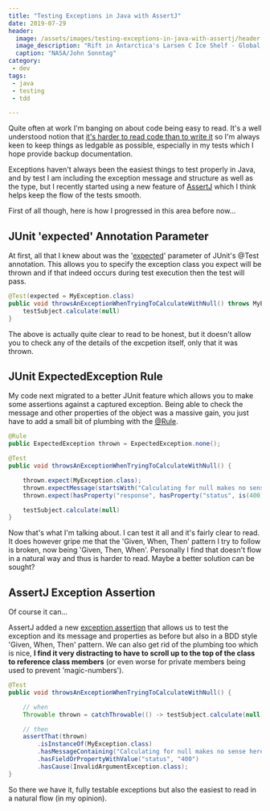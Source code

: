 ```yaml
---
title: "Testing Exceptions in Java with AssertJ"
date: 2019-07-29
header:
  image: /assets/images/testing-exceptions-in-java-with-assertj/header.jpg
  image_description: "Rift in Antarctica's Larsen C Ice Shelf - Global warming is accelerating and our polar regions are melting at an unsustainable rate. We need to take care of our planet :("
  caption: "NASA/John Sonntag"
category:
 - dev
tags:
 - java
 - testing
 - tdd

---
```


Quite often at work I'm banging on about code being easy to read. It's a well understood notion that [it's harder to read code than to write it][1] so I'm always keen to keep things as ledgable as possible, especially in my tests which I hope provide backup documentation.

Exceptions haven't always been the easiest things to test properly in Java, and by test I am including the exception message and structure as well as the type, but I recently started using a new feature of [AssertJ][2] which I think helps keep the flow of the tests smooth.

First of all though, here is how I progressed in this area before now...

## JUnit 'expected' Annotation Parameter

At first, all that I knew about was the '[expected][3]' parameter of JUnit's @Test annotation. This allows you to specify the exception class you expect will be thrown and if that indeed occurs during test execution then the test will pass.

```java
@Test(expected = MyException.class)
public void throwsAnExceptionWhenTryingToCalculateWithNull() throws MyException {
    testSubject.calculate(null)
}
```

The above is actually quite clear to read to be honest, but it doesn't allow you to check any of the details of the excpetion itself, only that it was thrown.

## JUnit ExpectedException Rule

My code next migrated to a better JUnit feature which allows you to make some assertions against a captured exception. Being able to check the message and other properties of the object was a massive gain, you just have to add a small bit of plumbing with the [@Rule][4].

```java
@Rule
public ExpectedException thrown = ExpectedException.none();

@Test
public void throwsAnExceptionWhenTryingToCalculateWithNull() {

    thrown.expect(MyException.class);
    thrown.expectMessage(startsWith("Calculating for null makes no sense here"));
    thrown.expect(hasProperty("response", hasProperty("status", is(400))));

    testSubject.calculate(null)
}
```

Now that's what I'm talking about. I can test it all and it's fairly clear to read. It does however gripe me that the 'Given, When, Then' pattern I try to follow is broken, now being 'Given, Then, When'. Personally I find that doesn't flow in a natural way and thus is harder to read. Maybe a better solution can be sought?

## AssertJ Exception Assertion

Of course it can...

AssertJ added a new [exception assertion][5] that allows us to test the exception and its message and properties as before but also in a BDD style 'Given, When, Then' pattern. We can also get rid of the plumbing too which is nice, **I find it very distracting to have to scroll up to the top of the class to reference class members** (or even worse for private members being used to prevent 'magic-numbers').

```java
@Test
public void throwsAnExceptionWhenTryingToCalculateWithNull() {

    // when
    Throwable thrown = catchThrowable(() -> testSubject.calculate(null));

    // then
    assertThat(thrown)
        .isInstanceOf(MyException.class)
        .hasMessageContaining("Calculating for null makes no sense here")
        .hasFieldOrPropertyWithValue("status", "400")
        .hasCause(InvalidArgumentException.class);
}
```

So there we have it, fully testable exceptions but also the easiest to read in a natural flow (in my opinion).


[1]: https://www.joelonsoftware.com/2000/04/06/things-you-should-never-do-part-i/
[2]: https://joel-costigliola.github.io/assertj/
[3]: https://junit.org/junit4/javadoc/4.12/org/junit/Test.html#expected()
[4]: https://github.com/junit-team/junit4/wiki/rules#expectedexception-rules
[5]: https://joel-costigliola.github.io/assertj/assertj-core-features-highlight.html#exception-assertion

